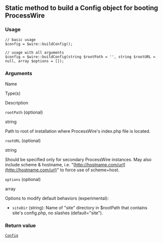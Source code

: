 Static method to build a Config object for booting ProcessWire
--------------------------------------------------------------

### Usage

    // basic usage
    $config = $wire::buildConfig();
    
    // usage with all arguments
    $config = $wire::buildConfig(string $rootPath = '', string $rootURL = null, array $options = []);

### Arguments

Name

Type(s)

Description

`rootPath` (optional)

string

Path to root of installation where ProcessWire's index.php file is located.

`rootURL` (optional)

string

Should be specified only for secondary ProcessWire instances. May also include scheme & hostname, i.e. "[http://hostname.com/url](http://hostname.com/url)" to force use of scheme+host.

`options` (optional)

array

Options to modify default behaviors (experimental):

*   `siteDir` (string): Name of "site" directory in $rootPath that contains site's config.php, no slashes (default="site").

### Return value

[`Config`](/api/ref/config/)

